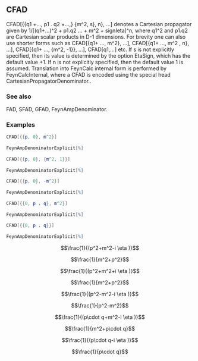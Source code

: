 ##  CFAD 

CFAD[{{q1 +..., p1 . q2 +...,} {m^2, s}, n}, ...] denotes a Cartesian propagator given by 1/[(q1+...)^2 + p1.q2 ... + m^2 + sign*I*eta]^n, where q1^2 and p1.q2 are Cartesian scalar products in D-1 dimensions. For brevity one can also use shorter forms such as CFAD[{q1+ ...,  m^2}, ...], CFAD[{q1+ ...,  m^2 , n}, ...], CFAD[{q1+ ...,  {m^2, -1}}, ...], CFAD[q1,...]  etc. If s is not explicitly specified, then its value is determined by the option EtaSign, which has the default value +1. If n is not explicitly specified, then the default value 1 is assumed. Translation into FeynCalc internal form is performed by FeynCalcInternal, where a CFAD is encoded using the special head CartesianPropagatorDenominator..

###  See also 

FAD, SFAD, GFAD, FeynAmpDenominator.

###  Examples 

```mathematica
CFAD[{{p, 0}, m^2}] 
 
FeynAmpDenominatorExplicit[%] 
 
CFAD[{{p, 0}, {m^2, 1}}] 
 
FeynAmpDenominatorExplicit[%] 
 
CFAD[{{p, 0}, -m^2}] 
 
FeynAmpDenominatorExplicit[%] 
 
CFAD[{{0, p . q}, m^2}] 
 
FeynAmpDenominatorExplicit[%] 
 
CFAD[{{0, p . q}}] 
 
FeynAmpDenominatorExplicit[%]
```

$$\frac{1}{(p^2+m^2-i \eta )}$$

$$\frac{1}{m^2+p^2}$$

$$\frac{1}{(p^2+m^2+i \eta )}$$

$$\frac{1}{m^2+p^2}$$

$$\frac{1}{(p^2-m^2-i \eta )}$$

$$\frac{1}{p^2-m^2}$$

$$\frac{1}{(p\cdot q+m^2-i \eta )}$$

$$\frac{1}{m^2+p\cdot q}$$

$$\frac{1}{(p\cdot q-i \eta )}$$

$$\frac{1}{p\cdot q}$$